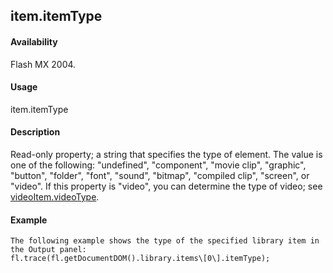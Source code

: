 ## item.itemType

#### Availability

Flash MX 2004.

#### Usage

item.itemType

#### Description

Read-only property; a string that specifies the type of element. The value is one of the following: "undefined", "component", "movie clip", "graphic", "button", "folder", "font", "sound", "bitmap", "compiled clip", "screen", or "video". If this property is "video", you can determine the type of video; see [videoItem.videoType](#_bookmark1149).

#### Example

```
The following example shows the type of the specified library item in the Output panel:
fl.trace(fl.getDocumentDOM().library.items\[0\].itemType);

```